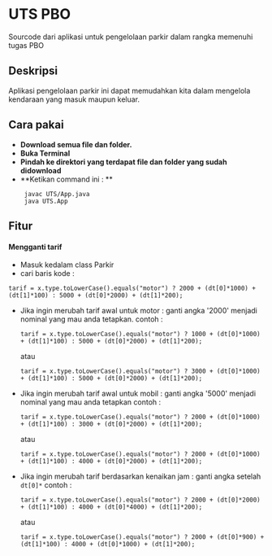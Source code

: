 # UTS PBO
Sourcode dari aplikasi untuk pengelolaan parkir dalam rangka memenuhi tugas PBO

## Deskripsi 
Aplikasi pengelolaan parkir ini dapat memudahkan kita dalam mengelola kendaraan yang masuk maupun keluar.

## Cara pakai
- **Download semua file dan folder.**
- **Buka Terminal**
- **Pindah ke direktori yang terdapat file dan folder yang sudah didownload**
- **Ketikan command ini : **
  ```
   javac UTS/App.java
   java UTS.App
  ```
  
## Fitur
#### Mengganti tarif
- Masuk kedalam class Parkir
- cari baris kode :
``` 
tarif = x.type.toLowerCase().equals("motor") ? 2000 + (dt[0]*1000) + (dt[1]*100) : 5000 + (dt[0]*2000) + (dt[1]*200); 
```
  - Jika ingin merubah tarif awal untuk motor : ganti angka '2000' menjadi nominal yang mau anda tetapkan.
    contoh :
    ``` 
    tarif = x.type.toLowerCase().equals("motor") ? 1000 + (dt[0]*1000) + (dt[1]*100) : 5000 + (dt[0]*2000) + (dt[1]*200); 
    ```
    atau
    ``` 
    tarif = x.type.toLowerCase().equals("motor") ? 3000 + (dt[0]*1000) + (dt[1]*100) : 5000 + (dt[0]*2000) + (dt[1]*200); 
    ```
    
  - Jika ingin merubah tarif awal untuk mobil : ganti angka '5000' menjadi nominal yang mau anda tetapkan
    contoh :
    ``` 
    tarif = x.type.toLowerCase().equals("motor") ? 2000 + (dt[0]*1000) + (dt[1]*100) : 3000 + (dt[0]*2000) + (dt[1]*200); 
    ```
    atau
    ``` 
    tarif = x.type.toLowerCase().equals("motor") ? 2000 + (dt[0]*1000) + (dt[1]*100) : 4000 + (dt[0]*2000) + (dt[1]*200); 
    ```

  - Jika ingin merubah tarif berdasarkan kenaikan jam : ganti angka setelah ```dt[0]*```
    contoh :
    ``` 
    tarif = x.type.toLowerCase().equals("motor") ? 2000 + (dt[0]*2000) + (dt[1]*100) : 4000 + (dt[0]*4000) + (dt[1]*200); 
    ```
    atau
    ``` 
    tarif = x.type.toLowerCase().equals("motor") ? 2000 + (dt[0]*900) + (dt[1]*100) : 4000 + (dt[0]*1000) + (dt[1]*200); 
    ```
    
   

